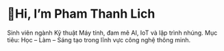 
# 👋Hi, I’m Pham Thanh Lich
Sinh viên ngành Kỹ thuật Máy tính, đam mê AI, IoT và lập trình nhúng.
Mục tiêu: Học – Làm – Sáng tạo trong lĩnh vực công nghệ thông minh.






